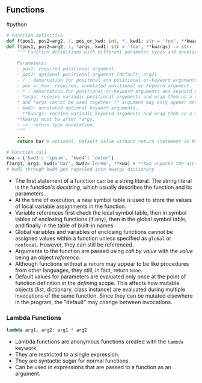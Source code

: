 ## Functions
#python 

```python
# Function definition
def f(pos1, pos2=arg2, /, pos_or_kwd: int, *, kwd1: str = 'foo', **kwargs) -> str:
def f(pos1, pos2=arg2, /, *args, kwd1: str = 'foo', **kwargs) -> str:
	""" Function definitions with different parameter types and annotation.
	
	Parameters:
	- pos1: required positional argument.
	- pos2: optional positional argument (default: arg2)
	- / : demarcation for positonal and positional-or-keyword arguments.
	- pos_or_kwd: required, annotated positional or keyword argument.
	- * : demarcation for positional-or-keyword arguments and keyword arguments.
	- *args: receive variadic positional arguments and wrap them as a tuple.
	* and *args cannot be used together (* argument may only appear once)
	- kwd1: annotated optional keyword arguments.
	- **kwargs: receive variadic keyword arguments and wrap them as a dictionary.
	**kwargs must be after *args.
	- ->: return type annotation.
	"""
	...
	return bar # optional. Default value without return statement is None.

# Function call
kwa = {'kwd3': 'ipsum', 'kwd4': 'dolor'}
f(arg1, arg3, kwd1='bar', kwd2='lorem', **kwa) # **kwa unpacks the dictionary
# kwd2 through kwd4 get repacked into kwargs dictionary
```

- The first statement of a function can be a string literal. The string literal is the function's *docstring*, which usually describes the function and its parameters.
- At the time of execution, a new symbol table is used to store the values of local variable assignments in the function. 
- Variable references first check the local symbol table, then in symbol tables of enclosing functions (if any), then in the global symbol table, and finally in the table of built-in names.
- Global variables and variables of enclosing functions cannot be assigned values within a function unless specified as `global` or `nonlocal`. However, they can still be referenced.
- Arguments to the function are passed using *call by value* with the *value* being an object *reference*.
- Although functions without a `return` may appear to be like procedures from other languages, they still, in fact, return `None`.
- Default values for parameters are evaluated only once at the point of function definition in the *defining* scope. This affects how mutable objects (list, dictionary, class instance) are evaluated during multiple invocations of the same function. Since they can be mutated elsewhere in the program, the "default" may change between invocations.

### Lambda Functions
```python
lambda arg1, arg2: arg1 * arg2
```
* Lambda functions are anonymous functions created with the `lambda` keywork.
* They are restricted to a single expression.
* They are syntactic sugar for normal functions.
* Can be used in expressions that are passed to a function as an argument.